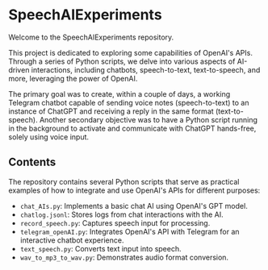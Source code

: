 # SpeechAIExperiments

Welcome to the SpeechAIExperiments repository. 

This project is dedicated to exploring some capabilities of OpenAI's APIs. Through a series of Python scripts, we delve into various aspects of AI-driven interactions, including chatbots, speech-to-text, text-to-speech, and more, leveraging the power of OpenAI.

The primary goal was to create, within a couple of days, a working Telegram chatbot capable of sending voice notes (speech-to-text) to an instance of ChatGPT and receiving a reply in the same format (text-to-speech). 
Another secondary objective was to have a Python script running in the background to activate and communicate with ChatGPT hands-free, solely using voice input.

## Contents
The repository contains several Python scripts that serve as practical examples of how to integrate and use OpenAI's APIs for different purposes:

- `chat_AIs.py`: Implements a basic chat AI using OpenAI's GPT model.
- `chatlog.jsonl`: Stores logs from chat interactions with the AI.
- `record_speech.py`: Captures speech input for processing.
- `telegram_openAI.py`: Integrates OpenAI's API with Telegram for an interactive chatbot experience.
- `text_speech.py`: Converts text input into speech.
- `wav_to_mp3_to_wav.py`: Demonstrates audio format conversion.
